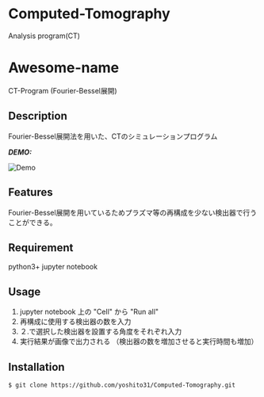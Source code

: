 # Computed-Tomography
Analysis program(CT)
# Awesome-name

CT-Program (Fourier-Bessel展開)

## Description

Fourier-Bessel展開法を用いた、CTのシミュレーションプログラム

***DEMO:***

![Demo](https://img.gifmagazine.net/gifmagazine/images/1323051/original.gif?1517637638)

## Features

Fourier-Bessel展開を用いているためプラズマ等の再構成を少ない検出器で行うことができる。


## Requirement

python3+
jupyter notebook

## Usage

1. jupyter notebook 上の "Cell" から "Run all" 
2. 再構成に使用する検出器の数を入力
3. ２.で選択した検出器を設置する角度をそれぞれ入力
4. 実行結果が画像で出力される （検出器の数を増加させると実行時間も増加）

## Installation

    $ git clone https://github.com/yoshito31/Computed-Tomography.git

